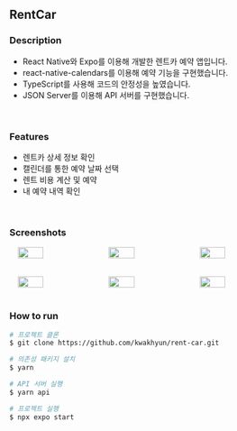 ## RentCar

### Description

- React Native와 Expo를 이용해 개발한 렌트카 예약 앱입니다.
- react-native-calendars를 이용해 예약 기능을 구현했습니다.
- TypeScript를 사용해 코드의 안정성을 높였습니다.
- JSON Server를 이용해 API 서버를 구현했습니다.
<br>

### Features

- 렌트카 상세 정보 확인
- 캘린더를 통한 예약 날짜 선택
- 렌트 비용 계산 및 예약
- 내 예약 내역 확인
<br>

### Screenshots

<div style="display: flex; gap: 2%; flex-wrap: wrap; justify-content: center">
  <img src="https://user-images.githubusercontent.com/73919235/209757888-43719972-37b0-425b-9901-68783a613962.png" width="30%" />
  <img src="https://user-images.githubusercontent.com/73919235/209758129-a4df41d1-1a3b-4c78-a27e-f5c824c8af7d.png" width="30%" />
  <img src="https://user-images.githubusercontent.com/73919235/209758225-141f183d-22e3-44b1-8b28-143aa324b270.png" width="30%" />
  
  <img src="https://user-images.githubusercontent.com/73919235/209758243-eae0da3e-f3bd-4c86-a18b-770046ddd073.png" width="30%" style="margin-top: 2rem" />
  <img src="https://user-images.githubusercontent.com/73919235/209758331-549e4f4c-b731-4105-a325-b6f2c95d571a.png" width="30%" style="margin-top: 2rem" />
  <img src="https://user-images.githubusercontent.com/73919235/209758415-06dc66be-6f62-4b38-ad1c-0003171eea99.png" width="30%" style="margin-top: 2rem" />
</div>
<br>

### How to run

```bash
# 프로젝트 클론
$ git clone https://github.com/kwakhyun/rent-car.git

# 의존성 패키지 설치
$ yarn

# API 서버 실행
$ yarn api

# 프로젝트 실행
$ npx expo start
```
